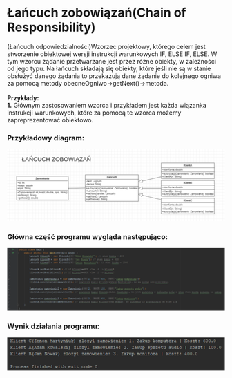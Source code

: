 # Łańcuch zobowiązań(Chain of Responsibility)

(Łańcuch odpowiedzialności)Wzorzec projektowy, którego celem jest stworzenie obiektowej wersji instrukcji warunkowych IF, ELSE IF, ELSE. W tym wzorcu żądanie przetwarzane jest przez różne obiekty, w zależności od jego typu. Na łańcuch składają się obiekty, które jeśli nie są w stanie obsłużyć danego żądania to przekazują dane żądanie do kolejnego ogniwa za pomocą metody obecneOgniwo->getNext()->metoda. </br> </br>
**Przykłady:**
</br>
**1.** Głównym zastosowaniem wzorca i przykładem jest każda wiązanka instrukcji warunkowych, które za pomocą te wzorca możemy zapreprezentować obiektowo.

### Przykładowy diagram:
<p align="center">
 <img src="https://github.com/JakubMakaruk/UMCS/blob/master/23%20DAYS%20CHALLANGE%20WZORCOWY/Lancuch%20zobowiazan/zdj/diagram.png" alt="zdj">
</p>

### Główna część programu wygląda następująco:
<p align="left">
 <img src="https://github.com/JakubMakaruk/UMCS/blob/master/23%20DAYS%20CHALLANGE%20WZORCOWY/Lancuch%20zobowiazan/zdj/main1.png" alt="zdj">
</p>

### Wynik działania programu:
<p align="left">
 <img src="https://github.com/JakubMakaruk/UMCS/blob/master/23%20DAYS%20CHALLANGE%20WZORCOWY/Lancuch%20zobowiazan/zdj/main2.png" alt="zdj">
</p>
